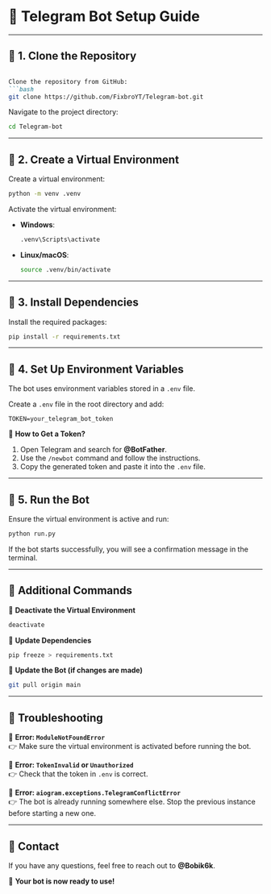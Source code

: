 

# 🚀 Telegram Bot Setup Guide  

---

## 📌 1. Clone the Repository  
```md

Clone the repository from GitHub:  
```bash
git clone https://github.com/FixbroYT/Telegram-bot.git
```
Navigate to the project directory:  
```bash
cd Telegram-bot
```

---

## 📌 2. Create a Virtual Environment  
Create a virtual environment:  
```bash
python -m venv .venv
```
Activate the virtual environment:  
- **Windows**:  
  ```bash
  .venv\Scripts\activate
  ```
- **Linux/macOS**:  
  ```bash
  source .venv/bin/activate
  ```

---

## 📌 3. Install Dependencies  
Install the required packages:  
```bash
pip install -r requirements.txt
```

---

## 📌 4. Set Up Environment Variables  
The bot uses environment variables stored in a `.env` file.  

Create a `.env` file in the root directory and add:  
```
TOKEN=your_telegram_bot_token
```

📌 **How to Get a Token?**  
1. Open Telegram and search for **@BotFather**.  
2. Use the `/newbot` command and follow the instructions.  
3. Copy the generated token and paste it into the `.env` file.  

---

## 📌 5. Run the Bot  
Ensure the virtual environment is active and run:  
```bash
python run.py
```
If the bot starts successfully, you will see a confirmation message in the terminal.

---

## 📌 Additional Commands  

🔹 **Deactivate the Virtual Environment**  
```bash
deactivate
```

🔹 **Update Dependencies**  
```bash
pip freeze > requirements.txt
```

🔹 **Update the Bot (if changes are made)**  
```bash
git pull origin main
```

---

## 📌 Troubleshooting  

🔸 **Error: `ModuleNotFoundError`**  
👉 Make sure the virtual environment is activated before running the bot.  

🔸 **Error: `TokenInvalid` or `Unauthorized`**  
👉 Check that the token in `.env` is correct.  

🔸 **Error: `aiogram.exceptions.TelegramConflictError`**  
👉 The bot is already running somewhere else. Stop the previous instance before starting a new one.  

---

## 📌 Contact  
If you have any questions, feel free to reach out to **@Bobik6k**.  

🎉 **Your bot is now ready to use!**
```
